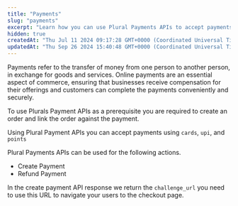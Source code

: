 ```yaml
---
title: "Payments"
slug: "payments"
excerpt: "Learn how you can use Plural Payments APIs to accept payments from your customers."
hidden: true
createdAt: "Thu Jul 11 2024 09:17:28 GMT+0000 (Coordinated Universal Time)"
updatedAt: "Thu Sep 26 2024 15:40:48 GMT+0000 (Coordinated Universal Time)"
---
```

Payments refer to the transfer of money from one person to another person, in exchange for goods and services. Online payments are an essential aspect of commerce, ensuring that businesses receive compensation for their offerings and customers can complete the payments conveniently and securely.

To use Plurals Payment APIs as a prerequisite you are required to create an order and link the order against the payment.

Using Plural Payment APIs you can accept payments using `cards`, `upi`, and `points`

Plural Payments APIs can be used for the following actions.

- Create Payment
- Refund Payment

In the create payment API response we return the `challenge_url` you need to use this URL to navigate your users to the checkout page.
